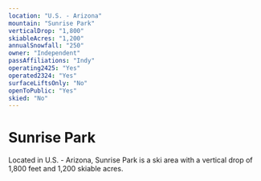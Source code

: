 ```yaml
---
location: "U.S. - Arizona"
mountain: "Sunrise Park"
verticalDrop: "1,800"
skiableAcres: "1,200"
annualSnowfall: "250"
owner: "Independent"
passAffiliations: "Indy"
operating2425: "Yes"
operated2324: "Yes"
surfaceLiftsOnly: "No"
openToPublic: "Yes"
skied: "No"
---
```


# Sunrise Park

Located in U.S. - Arizona, Sunrise Park is a ski area with a vertical drop of 1,800 feet and 1,200 skiable acres.